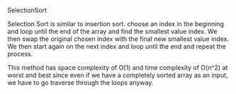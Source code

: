 SelectionSort

Selection Sort is similar to insertion sort. choose an index in the beginning and loop until the end of the array and find the smallest value index. 
We then swap the original chosen index with the final new smallest value index. We then start again on the next index and loop until the end and repeat the process. 

This method has space complexity of O(1) and time complexity of O(n^2) at worst and best since even if we have a completely sorted array as an input, we have to go traverse through the loops anyway. 